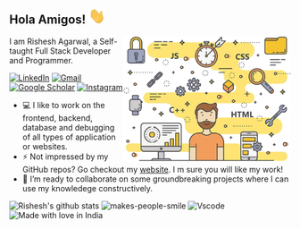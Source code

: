 <h2> Hola Amigos! <img src="https://raw.githubusercontent.com/ABSphreak/ABSphreak/master/gifs/Hi.gif" width="30px"></h2><img  align='right' src="devops.png" width="300">

I am Rishesh Agarwal, a Self-taught Full Stack Developer and Programmer. 

[![LinkedIn](https://img.shields.io/badge/LinkedIn-blue?style=for-the-badge&logo=Linkedin&logoColor=white)](https://www.linkedin.com/in/rishesh-agarwal/) [![Gmail](https://img.shields.io/badge/Gmail-red?style=for-the-badge&logo=gmail&logoColor=white)](mailto:risheshagarwala1@gmail.com) [![Google Scholar](https://img.shields.io/badge/Google%20Scholar-4285F4?style=for-the-badge&logo=google-scholar&logoColor=white)](https://scholar.google.com/citations?user=4njIZdgAAAAJ&hl=en) [![Instagram](https://img.shields.io/badge/Instagram-E4405F?style=for-the-badge&logo=instagram&logoColor=white)](https://www.instagram.com/i_rishesh/) 


- 💻 I like to work on the frontend, backend, database and debugging of all types of application or websites. 
- ⚡ Not impressed by my GitHub repos? Go checkout my [website](http://rishesh007.github.io/). I m sure you will like my work!
- 👯 I’m ready to collaborate on some groundbreaking projects where I can use my knowledege constructively.

![Rishesh's github stats](https://github-readme-stats.vercel.app/api?username=rishesh007&hide=stars&show_icons=true&count_private=true)
![makes-people-smile](https://img.shields.io/badge/MAKES%20PEOPLE-SMILE-orange?style=for-the-badge&logo=Ello)
![Vscode](https://img.shields.io/badge/VSCODE%20-Power%20User%20-gray.svg?colorA=655BE1&colorB=4F44D6&logo=visual-studio-code&style=for-the-badge)
![Made with love in India](https://madewithlove.now.sh/in?heart=true&template=for-the-badge)
